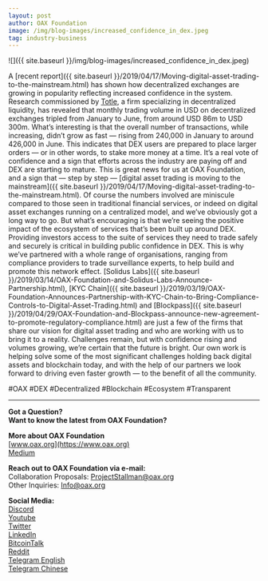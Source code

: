 ```yaml
---
layout: post
author: OAX Foundation
image: /img/blog-images/increased_confidence_in_dex.jpeg
tag: industry-business
---
```


![]({{ site.baseurl }}/img/blog-images/increased_confidence_in_dex.jpeg)

A [recent report]({{ site.baseurl }}/2019/04/17/Moving-digital-asset-trading-to-the-mainstream.html) has shown how decentralized exchanges are growing in popularity reflecting increased confidence in the system. Research commissioned by [Totle](https://www.totle.com/), a firm specializing in decentralized liquidity, has revealed that monthly trading volume in USD on decentralized exchanges tripled from January to June, from around USD 86m to USD 300m.
What’s interesting is that the overall number of transactions, while increasing, didn’t grow as fast — rising from 240,000 in January to around 426,000 in June. This indicates that DEX users are prepared to place larger orders — or in other words, to stake more money at a time. It’s a real vote of confidence and a sign that efforts across the industry are paying off and DEX are starting to mature.
This is great news for us at OAX Foundation, and a sign that — step by step — [digital asset trading is moving to the mainstream]({{ site.baseurl }}/2019/04/17/Moving-digital-asset-trading-to-the-mainstream.html).
Of course the numbers involved are miniscule compared to those seen in traditional financial services, or indeed on digital asset exchanges running on a centralized model, and we’ve obviously got a long way to go. But what’s encouraging is that we’re seeing the positive impact of the ecosystem of services that’s been built up around DEX. Providing investors access to the suite of services they need to trade safely and securely is critical in building public confidence in DEX.
This is why we’ve partnered with a whole range of organisations, ranging from compliance providers to trade surveillance experts, to help build and promote this network effect. [Solidus Labs]({{ site.baseurl }}/2019/03/14/OAX-Foundation-and-Solidus-Labs-Announce-Partnership.html), [KYC Chain]({{ site.baseurl }}/2019/03/19/OAX-Foundation-Announces-Partnership-with-KYC-Chain-to-Bring-Compliance-Controls-to-Digital-Asset-Trading.html) and [Blockpass]({{ site.baseurl }}/2019/04/29/OAX-Foundation-and-Blockpass-announce-new-agreement-to-promote-regulatory-compliance.html) are just a few of the firms that share our vision for digital asset trading and who are working with us to bring it to a reality.
Challenges remain, but with confidence rising and volumes growing, we’re certain that the future is bright. Our own work is helping solve some of the most significant challenges holding back digital assets and blockchain today, and with the help of our partners we look forward to driving even faster growth — to the benefit of all the community.

#OAX #DEX #Decentralized #Blockchain #Ecosystem #Transparent

---

**Got a Question?**  
**Want to know the latest from OAX Foundation?**  

**More about OAX Foundation**  
[www.oax.org](https://www.oax.org)  
[Medium](https://medium.com/@OAX_Foundation)  

**Reach out to OAX Foundation via e-mail:**  
Collaboration Proposals: [ProjectStallman@oax.org](mailto:ProjectStallman@oax.org)  
Other Inquiries: [Info@oax.org](mailto:Info@oax.org)  

**Social Media:**  
[Discord](https://discordapp.com/invite/ZH5YHkb)  
[Youtube](https://bit.ly/2Bvsk73)  
[Twitter](https://twitter.com/OAX_Foundation)  
[LinkedIn](https://www.linkedin.com/company/oax-foundation/)  
[BitcoinTalk](http://bitcointalk.org/index.php?topic=1943946)  
[Reddit](https://www.reddit.com/r/OpenANX/)  
[Telegram English](https://t.me/openanxteam)  
[Telegram Chinese](https://t.me/oax_cn)  
